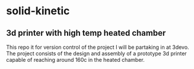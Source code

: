 # solid-kinetic
## 3d printer with high temp heated chamber

This repo it for version control of the project I will be partaking in at 3devo. The project consists of the design and assembly of a prototype 3d printer capable of reaching around 160c in the heated chamber.